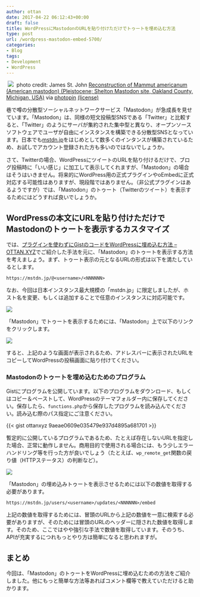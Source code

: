```yaml
---
author: ottan
date: 2017-04-22 06:12:43+00:00
draft: false
title: WordPressにMastodonのURLを貼り付けただけでトゥートを埋め込む方法
type: post
url: /wordpress-mastodon-embed-5700/
categories:
- Blog
tags:
- Development
- WordPress
---
```


 ![](/images/2017/04/170422-58faefe1b74dd.jpg)
 photo credit: James St. John [Reconstruction of Mammut americanum (American mastodon) (Pleistocene; Shelton Mastodon site, Oakland County, Michigan, USA)](http://www.flickr.com/photos/47445767@N05/32290915030) via [photopin](http://photopin.com) [(license)](https://creativecommons.org/licenses/by/2.0/) 



巷で噂の分散型ソーシャルネットワークサービス「Mastodon」が急成長を見せています。「Mastodon」は、同様の短文投稿型SNSである「Twitter」と比較すると、「Twitter」のようにサーバが集約された集中型と異なり、オープンソースソフトウェアでユーザが自由にインスタンスを構築できる分散型SNSとなっています。日本でも[mstdn.jp](https://mstdn.jp/)をはじめとして数多くのインタンスが構築されているため、お試しでアカウント登録された方も多いのではないでしょうか。





さて、Twitterの場合、WordPressにツイートのURLを貼り付けるだけで、ブログ投稿時に「いい感じ」に加工して表示してくれますが、「Mastodon」の場合はそうはいきません。将来的にWordPress用の正式プラグインやoEmbedに正式対応する可能性はありますが、現段階ではありません。（非公式プラグインはあるようですが）では、「Mastodon」のトゥート（Twitterのツイート）を表示するためにはどうすれば良いでしょうか。





## WordPressの本文にURLを貼り付けただけでMastodonのトゥートを表示するカスタマイズ





では、[プラグインを使わずにGistのコードをWordPressに埋め込む方法 – OTTAN.XYZ](https://ottan.xyz/gist-wordpress-embed-4108/)でご紹介した手法を元に、「Mastodon」のトゥートを表示する方法を考えましょう。まず、トゥート表示の元となるURLの形式は以下を満たしているとします。




    
    https://mstdn.jp/@<username>/<NNNNNN>





なお、今回は日本インスタンス最大規模の「mstdn.jp」に限定しましたが、ホスト名を変更、もしくは追加することで任意のインスタンスに対応可能です。





![](/images/2017/04/170422-58faf25b2ce35.png)






「Mastodon」でトゥートを表示するためには、「Mastodon」上で以下のリンクをクリックします。





![](/images/2017/04/170422-58faf263537c6.png)






すると、上記のような画面が表示されるため、アドレスバーに表示されたURLをコピーしてWordPressの投稿画面に貼り付けてください。





### Mastodonのトゥートを埋め込むためのプログラム





Gistにプログラムを公開しています。以下のプログラムをダウンロード、もしくはコピー＆ペーストして、WordPressのテーマフォルダー内に保存してください。保存したら、`functions.php`から保存したプログラムを読み込んでください。読み込む際のパス指定にご注意ください。



{{< gist ottanxyz 9aeae0609e035479e937d4895a681701 >}}



暫定的に公開しているプログラムであるため、たとえば存在しないURLを指定した場合、正常に動作しません。商用目的で使用される場合には、もう少しエラーハンドリング等を行った方が良いでしょう（たとえば、`wp_remote_get`関数の戻り値（HTTPステータス）の判断など）。





![](/images/2017/04/170422-58faf2f3ae1a0.png)






「Mastodon」の埋め込みトゥートを表示させるためには以下の数値を取得する必要があります。




    
    https://mstdn.jp/users/<username>/updates/<NNNNNN>/embed





上記の数値を取得するためには、冒頭のURLから上記の数値を一意に検索する必要がありますが、そのためには冒頭のURLのヘッダーに隠された数値を取得します。そのため、ここではやや強引な手法で数値を取得しています。そのうち、APIが充実するにつれもっとやり方は簡単になると思われますが。





## まとめ





今回は、「Mastodon」のトゥートをWordPressに埋め込むための方法をご紹介しました。他にもっと簡単な方法等あればコメント欄等で教えていただけると助かります。
